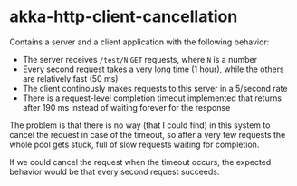 # akka-http-client-cancellation

Contains a server and a client application with the following behavior:

- The server receives `/test/N` `GET` requests, where `N` is a number
- Every second request takes a very long time (1 hour), while the others are relatively fast (50 ms)
- The client continously makes requests to this server in a 5/second rate
- There is a request-level completion timeout implemented that returns after 190 ms instead of waiting forever for the response

The problem is that there is no way (that I could find) in this system to cancel the request in case of the timeout, so  after a very few requests the whole pool gets stuck, full of slow requests waiting for completion.

If we could cancel the request when the timeout occurs, the expected behavior would be that every second request succeeds.
